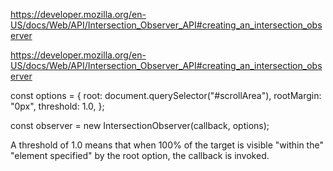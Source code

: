https://developer.mozilla.org/en-US/docs/Web/API/Intersection_Observer_API#creating_an_intersection_observer


https://developer.mozilla.org/en-US/docs/Web/API/Intersection_Observer_API#creating_an_intersection_observer

const options = {
  root: document.querySelector("#scrollArea"),
  rootMargin: "0px",
  threshold: 1.0,
};

const observer = new IntersectionObserver(callback, options);

A threshold of 1.0 means that when 100% of the target is visible "within the" "element specified" by the root option, the callback is invoked.